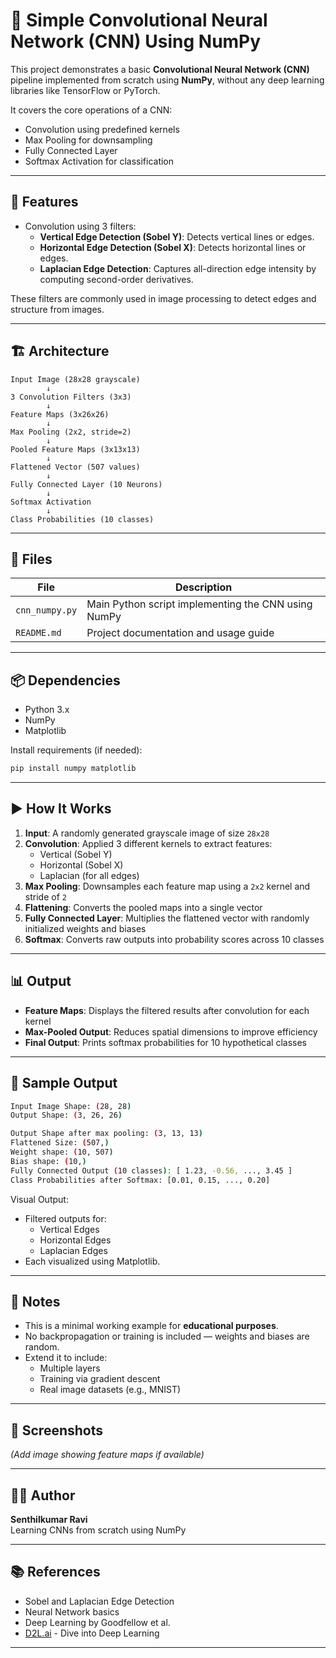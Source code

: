 
# 🧠 Simple Convolutional Neural Network (CNN) Using NumPy

This project demonstrates a basic **Convolutional Neural Network (CNN)** pipeline implemented from scratch using **NumPy**, without any deep learning libraries like TensorFlow or PyTorch.

It covers the core operations of a CNN:
- Convolution using predefined kernels
- Max Pooling for downsampling
- Fully Connected Layer
- Softmax Activation for classification

---

## 📌 Features

- Convolution using 3 filters:
  - **Vertical Edge Detection (Sobel Y)**: Detects vertical lines or edges.
  - **Horizontal Edge Detection (Sobel X)**: Detects horizontal lines or edges.
  - **Laplacian Edge Detection**: Captures all-direction edge intensity by computing second-order derivatives.

These filters are commonly used in image processing to detect edges and structure from images.

---

## 🏗️ Architecture

```
Input Image (28x28 grayscale)
        ↓
3 Convolution Filters (3x3)
        ↓
Feature Maps (3x26x26)
        ↓
Max Pooling (2x2, stride=2)
        ↓
Pooled Feature Maps (3x13x13)
        ↓
Flattened Vector (507 values)
        ↓
Fully Connected Layer (10 Neurons)
        ↓
Softmax Activation
        ↓
Class Probabilities (10 classes)
```

---

## 📂 Files

| File         | Description |
|--------------|-------------|
| `cnn_numpy.py` | Main Python script implementing the CNN using NumPy |
| `README.md`  | Project documentation and usage guide |

---

## 📦 Dependencies

- Python 3.x
- NumPy
- Matplotlib

Install requirements (if needed):

```bash
pip install numpy matplotlib
```

---

## ▶️ How It Works

1. **Input**: A randomly generated grayscale image of size `28x28`
2. **Convolution**: Applied 3 different kernels to extract features:
   - Vertical (Sobel Y)
   - Horizontal (Sobel X)
   - Laplacian (for all edges)
3. **Max Pooling**: Downsamples each feature map using a `2x2` kernel and stride of `2`
4. **Flattening**: Converts the pooled maps into a single vector
5. **Fully Connected Layer**: Multiplies the flattened vector with randomly initialized weights and biases
6. **Softmax**: Converts raw outputs into probability scores across 10 classes

---

## 📊 Output

- **Feature Maps**: Displays the filtered results after convolution for each kernel
- **Max-Pooled Output**: Reduces spatial dimensions to improve efficiency
- **Final Output**: Prints softmax probabilities for 10 hypothetical classes

---

## 🧪 Sample Output

```bash
Input Image Shape: (28, 28)
Output Shape: (3, 26, 26)

Output Shape after max pooling: (3, 13, 13)
Flattened Size: (507,)
Weight shape: (10, 507)
Bias shape: (10,)
Fully Connected Output (10 classes): [ 1.23, -0.56, ..., 3.45 ]
Class Probabilities after Softmax: [0.01, 0.15, ..., 0.20]
```

Visual Output:

- Filtered outputs for:
  - Vertical Edges
  - Horizontal Edges
  - Laplacian Edges
- Each visualized using Matplotlib.

---

## 📝 Notes

- This is a minimal working example for **educational purposes**.
- No backpropagation or training is included — weights and biases are random.
- Extend it to include:
  - Multiple layers
  - Training via gradient descent
  - Real image datasets (e.g., MNIST)

---

## 📸 Screenshots

*(Add image showing feature maps if available)*

---

## 👨‍💻 Author

**Senthilkumar Ravi**  
Learning CNNs from scratch using NumPy

---

## 📚 References

- Sobel and Laplacian Edge Detection
- Neural Network basics
- Deep Learning by Goodfellow et al.
- [D2L.ai](https://d2l.ai/) - Dive into Deep Learning

---
